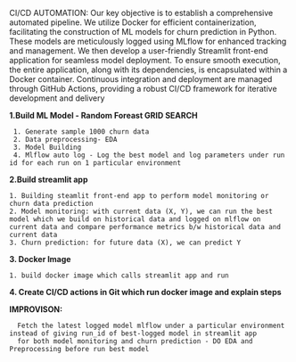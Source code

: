 CI/CD AUTOMATION: Our key objective is to establish a comprehensive automated pipeline. We utilize Docker for efficient containerization, facilitating the construction of ML models for churn prediction in Python. These models are meticulously logged using MLflow for enhanced tracking and management. We then develop a user-friendly Streamlit front-end application for seamless model deployment. To ensure smooth execution, the entire application, along with its dependencies, is encapsulated within a Docker container. Continuous integration and deployment are managed through GitHub Actions, providing a robust CI/CD framework for iterative development and delivery

**1.Build ML Model - Random Foreast GRID SEARCH**
   
     1. Generate sample 1000 churn data
     2. Data preprocessing- EDA
     3. Model Building
     4. Mlflow auto log - Log the best model and log parameters under run id for each run on 1 particular environment
     
**2.Build streamlit app**

    1. Building steamlit front-end app to perform model monitoring or churn data prediction
    2. Model monitoring: with current data (X, Y), we can run the best model which we build on historical data and logged on mlflow on current data and compare performance metrics b/w historical data and current data
    3. Churn prediction: for future data (X), we can predict Y
    
**3. Docker Image**

    1. build docker image which calls streamlit app and run
    
**4. Create CI/CD actions in Git which run docker image and explain steps** 

**IMPROVISON:**

      Fetch the latest logged model mlflow under a particular environment instead of giving run_id of best-logged model in streamlit app
      for both model monitoring and churn prediction - DO EDA and Preprocessing before run best model 

